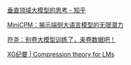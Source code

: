
[垂直领域大模型的思考 - 知乎](https://zhuanlan.zhihu.com/p/652645925)

[MiniCPM：揭示端侧大语言模型的无限潜力](https://shengdinghu.notion.site/MiniCPM-c805a17c5c8046398914e47f0542095a)

[符尧：别卷大模型训练了，来卷数据吧！](https://mp.weixin.qq.com/s/jnQjMDbSV2L9OzA7rFWAUA)

[XG纪要 | Compression theory for LMs](https://mp.weixin.qq.com/s/DSfZzOFexAfSSrAj6d3q5w)

